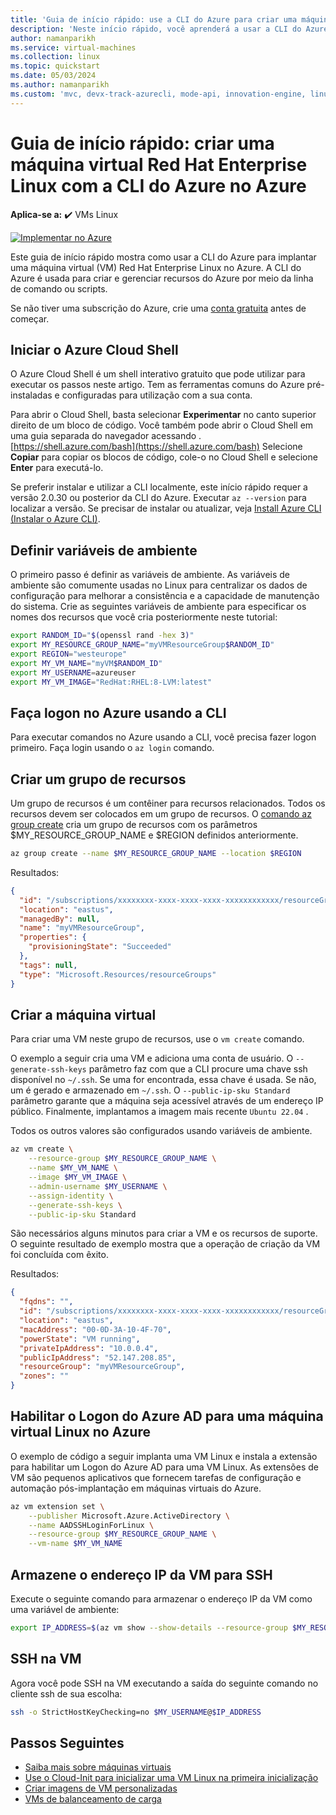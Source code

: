 ```yaml
---
title: 'Guia de início rápido: use a CLI do Azure para criar uma máquina virtual Red Hat Enterprise Linux'
description: 'Neste início rápido, você aprenderá a usar a CLI do Azure para criar uma máquina virtual Red Hat Enterprise Linux'
author: namanparikh
ms.service: virtual-machines
ms.collection: linux
ms.topic: quickstart
ms.date: 05/03/2024
ms.author: namanparikh
ms.custom: 'mvc, devx-track-azurecli, mode-api, innovation-engine, linux-related-content'
---
```


# Guia de início rápido: criar uma máquina virtual Red Hat Enterprise Linux com a CLI do Azure no Azure

**Aplica-se a:** :heavy_check_mark: VMs Linux

[![Implementar no Azure](https://aka.ms/deploytoazurebutton)](https://go.microsoft.com/fwlink/?linkid=2262692)

Este guia de início rápido mostra como usar a CLI do Azure para implantar uma máquina virtual (VM) Red Hat Enterprise Linux no Azure. A CLI do Azure é usada para criar e gerenciar recursos do Azure por meio da linha de comando ou scripts.

Se não tiver uma subscrição do Azure, crie uma [conta gratuita](https://azure.microsoft.com/free/?WT.mc_id=A261C142F) antes de começar.

## Iniciar o Azure Cloud Shell

O Azure Cloud Shell é um shell interativo gratuito que pode utilizar para executar os passos neste artigo. Tem as ferramentas comuns do Azure pré-instaladas e configuradas para utilização com a sua conta. 

Para abrir o Cloud Shell, basta selecionar **Experimentar** no canto superior direito de um bloco de código. Você também pode abrir o Cloud Shell em uma guia separada do navegador acessando .[https://shell.azure.com/bash](https://shell.azure.com/bash) Selecione **Copiar** para copiar os blocos de código, cole-o no Cloud Shell e selecione **Enter** para executá-lo.

Se preferir instalar e utilizar a CLI localmente, este início rápido requer a versão 2.0.30 ou posterior da CLI do Azure. Executar `az --version` para localizar a versão. Se precisar de instalar ou atualizar, veja [Install Azure CLI (Instalar o Azure CLI)]( /cli/azure/install-azure-cli).

## Definir variáveis de ambiente

O primeiro passo é definir as variáveis de ambiente. As variáveis de ambiente são comumente usadas no Linux para centralizar os dados de configuração para melhorar a consistência e a capacidade de manutenção do sistema. Crie as seguintes variáveis de ambiente para especificar os nomes dos recursos que você cria posteriormente neste tutorial:

```bash
export RANDOM_ID="$(openssl rand -hex 3)"
export MY_RESOURCE_GROUP_NAME="myVMResourceGroup$RANDOM_ID"
export REGION="westeurope"
export MY_VM_NAME="myVM$RANDOM_ID"
export MY_USERNAME=azureuser
export MY_VM_IMAGE="RedHat:RHEL:8-LVM:latest"
```

## Faça logon no Azure usando a CLI

Para executar comandos no Azure usando a CLI, você precisa fazer logon primeiro. Faça login usando o `az login` comando.

## Criar um grupo de recursos

Um grupo de recursos é um contêiner para recursos relacionados. Todos os recursos devem ser colocados em um grupo de recursos. O [comando az group create](/cli/azure/group) cria um grupo de recursos com os parâmetros $MY_RESOURCE_GROUP_NAME e $REGION definidos anteriormente.

```bash
az group create --name $MY_RESOURCE_GROUP_NAME --location $REGION
```

Resultados:

<!-- expected_similarity=0.3 -->
```json
{
  "id": "/subscriptions/xxxxxxxx-xxxx-xxxx-xxxx-xxxxxxxxxxxx/resourceGroups/myVMResourceGroup",
  "location": "eastus",
  "managedBy": null,
  "name": "myVMResourceGroup",
  "properties": {
    "provisioningState": "Succeeded"
  },
  "tags": null,
  "type": "Microsoft.Resources/resourceGroups"
}
```

## Criar a máquina virtual

Para criar uma VM neste grupo de recursos, use o `vm create` comando. 

O exemplo a seguir cria uma VM e adiciona uma conta de usuário. O `--generate-ssh-keys` parâmetro faz com que a CLI procure uma chave ssh disponível no `~/.ssh`. Se uma for encontrada, essa chave é usada. Se não, um é gerado e armazenado em `~/.ssh`. O `--public-ip-sku Standard` parâmetro garante que a máquina seja acessível através de um endereço IP público. Finalmente, implantamos a imagem mais recente `Ubuntu 22.04` .

Todos os outros valores são configurados usando variáveis de ambiente.

```bash
az vm create \
    --resource-group $MY_RESOURCE_GROUP_NAME \
    --name $MY_VM_NAME \
    --image $MY_VM_IMAGE \
    --admin-username $MY_USERNAME \
    --assign-identity \
    --generate-ssh-keys \
    --public-ip-sku Standard
```

São necessários alguns minutos para criar a VM e os recursos de suporte. O seguinte resultado de exemplo mostra que a operação de criação da VM foi concluída com êxito.

Resultados:
<!-- expected_similarity=0.3 -->
```json
{
  "fqdns": "",
  "id": "/subscriptions/xxxxxxxx-xxxx-xxxx-xxxx-xxxxxxxxxxxx/resourceGroups/myVMResourceGroup/providers/Microsoft.Compute/virtualMachines/myVM",
  "location": "eastus",
  "macAddress": "00-0D-3A-10-4F-70",
  "powerState": "VM running",
  "privateIpAddress": "10.0.0.4",
  "publicIpAddress": "52.147.208.85",
  "resourceGroup": "myVMResourceGroup",
  "zones": ""
}
```

## Habilitar o Logon do Azure AD para uma máquina virtual Linux no Azure

O exemplo de código a seguir implanta uma VM Linux e instala a extensão para habilitar um Logon do Azure AD para uma VM Linux. As extensões de VM são pequenos aplicativos que fornecem tarefas de configuração e automação pós-implantação em máquinas virtuais do Azure.

```bash
az vm extension set \
    --publisher Microsoft.Azure.ActiveDirectory \
    --name AADSSHLoginForLinux \
    --resource-group $MY_RESOURCE_GROUP_NAME \
    --vm-name $MY_VM_NAME
```

## Armazene o endereço IP da VM para SSH

Execute o seguinte comando para armazenar o endereço IP da VM como uma variável de ambiente:

```bash
export IP_ADDRESS=$(az vm show --show-details --resource-group $MY_RESOURCE_GROUP_NAME --name $MY_VM_NAME --query publicIps --output tsv)
```

## SSH na VM

<!--## Export the SSH configuration for use with SSH clients that support OpenSSH & SSH into the VM.
Log in to Azure Linux VMs with Azure AD supports exporting the OpenSSH certificate and configuration. That means you can use any SSH clients that support OpenSSH-based certificates to sign in through Azure AD. The following example exports the configuration for all IP addresses assigned to the VM:-->

<!--
```bash
yes | az ssh config --file ~/.ssh/config --name $MY_VM_NAME --resource-group $MY_RESOURCE_GROUP_NAME
```
-->

Agora você pode SSH na VM executando a saída do seguinte comando no cliente ssh de sua escolha:

```bash
ssh -o StrictHostKeyChecking=no $MY_USERNAME@$IP_ADDRESS
```

## Passos Seguintes

* [Saiba mais sobre máquinas virtuais](../index.yml)
* [Use o Cloud-Init para inicializar uma VM Linux na primeira inicialização](tutorial-automate-vm-deployment.md)
* [Criar imagens de VM personalizadas](tutorial-custom-images.md)
* [VMs de balanceamento de carga](../../load-balancer/quickstart-load-balancer-standard-public-cli.md)
